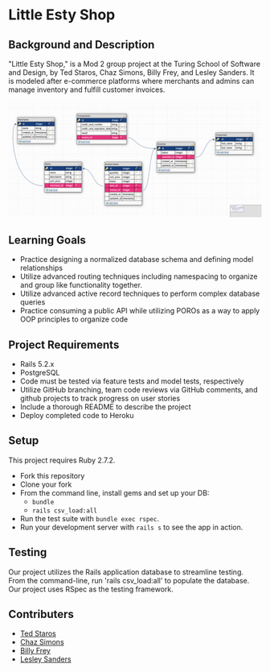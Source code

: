 # Little Esty Shop

## Background and Description

"Little Esty Shop," is a Mod 2 group project at the Turing School of Software and Design, by Ted Staros, Chaz Simons, Billy Frey, and Lesley Sanders. It is modeled after e-commerce platforms where merchants and admins can manage inventory and fulfill customer invoices.

![Database design](./lib/assets/database_design.png)

## Learning Goals
- Practice designing a normalized database schema and defining model relationships
- Utilize advanced routing techniques including namespacing to organize and group like functionality together.
- Utilize advanced active record techniques to perform complex database queries
- Practice consuming a public API while utilizing POROs as a way to apply OOP principles to organize code

## Project Requirements
- Rails 5.2.x
- PostgreSQL
- Code must be tested via feature tests and model tests, respectively
- Utilize GitHub branching, team code reviews via GitHub comments, and github projects to track progress on user stories
- Include a thorough README to describe the project
- Deploy completed code to Heroku

## Setup

This project requires Ruby 2.7.2.

* Fork this repository
* Clone your fork
* From the command line, install gems and set up your DB:
    * `bundle`
    * `rails csv_load:all`
* Run the test suite with `bundle exec rspec`.
* Run your development server with `rails s` to see the app in action.

## Testing
Our project utilizes the Rails application database to streamline testing. From the command-line, run 'rails csv_load:all' to populate the database. Our project uses RSpec as the testing framework.

## Contributers

- [Ted Staros](https://github.com/tstaros23)
- [Chaz Simons](https://github.com/chazsimons)
- [Billy Frey](https://github.com/bfrey08)
- [Lesley Sanders](https://github.com/lgsriclas)
